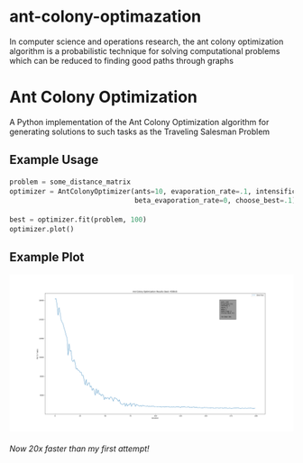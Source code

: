 # ant-colony-optimazation
In computer science and operations research, the ant colony optimization algorithm is a probabilistic technique for solving computational problems which can be reduced to finding good paths through graphs

# Ant Colony Optimization
A Python implementation of the Ant Colony Optimization algorithm for generating solutions to such tasks as the Traveling Salesman Problem


## Example Usage
```python
problem = some_distance_matrix
optimizer = AntColonyOptimizer(ants=10, evaporation_rate=.1, intensification=2, alpha=1, beta=1,
                               beta_evaporation_rate=0, choose_best=.1)
 
best = optimizer.fit(problem, 100)
optimizer.plot()
```

## Example Plot
![ACO Fitted](ACO.png?raw=true "ACO Fitted")

###### Now 20x faster than my first attempt!

